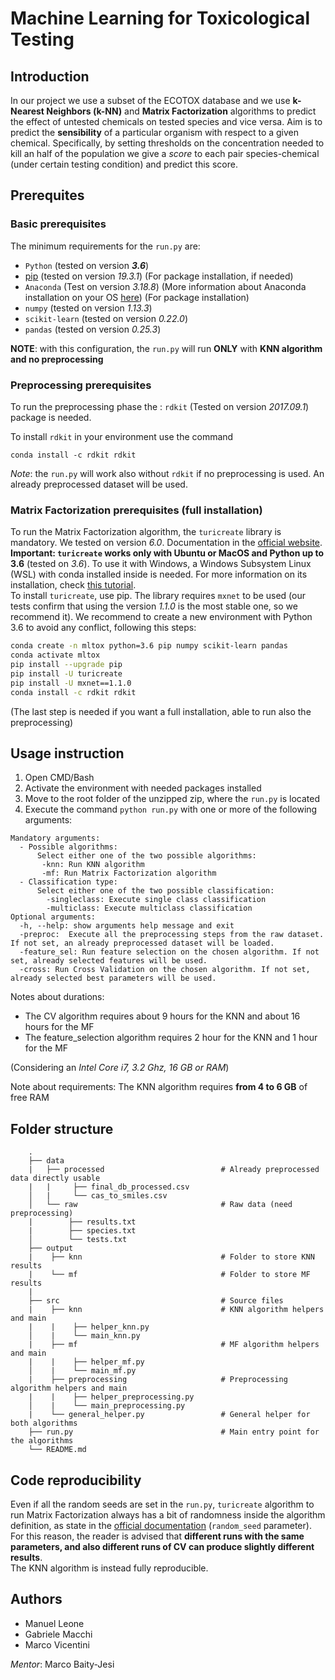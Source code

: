 # Machine Learning for Toxicological Testing

## Introduction
In our project we use a subset of the ECOTOX database and we use **k-Nearest Neighbors (k-NN)** and **Matrix Factorization** algorithms to predict the effect of untested chemicals on tested species and vice versa. 
Aim is to predict the **sensibility** of a particular organism with respect to a given chemical. Specifically, by setting thresholds on the concentration needed to kill an half of the population we give a *score* to each pair species-chemical (under certain testing condition) and predict this score.

## Prerequites
### Basic prerequisites
The minimum requirements for the `run.py` are:
- `Python` (tested on version **_3.6_**)
- [pip](https://pip.pypa.io/en/stable/) (tested on version *19.3.1*) (For package installation, if needed)
- `Anaconda` (Test on version *3.18.8*) (More information about Anaconda installation on your OS [here](https://docs.anaconda.com/anaconda/install/)) (For package installation)
- `numpy` (tested on version *1.13.3*)
- `scikit-learn` (tested on version *0.22.0*)
- `pandas` (tested on version *0.25.3*)

**NOTE**: with this configuration, the `run.py` will run **ONLY** with **KNN algorithm and no preprocessing**

### Preprocessing prerequisites 
To run the preprocessing phase the : `rdkit` (Tested on version *2017.09.1*) package is needed.  

To install `rdkit` in your environment use the command
```bash/CMD
conda install -c rdkit rdkit
```
*Note*: the `run.py` will work also without `rdkit` if no preprocessing is used. An already preprocessed dataset will be used.

### Matrix Factorization prerequisites (full installation)
To run the Matrix Factorization algorithm, the `turicreate` library is mandatory. We tested on version *6.0*. Documentation in the [official website](https://github.com/apple/turicreate).  
**Important: `turicreate` works only with Ubuntu or MacOS and Python up to 3.6** (tested on *3.6*). To use it with Windows, a Windows Subsystem Linux (WSL) with conda installed inside is needed. For more information on its installation, check [this tutorial](https://github.com/kapsakcj/win10-linux-conda-how-to).  
To install `turicreate`, use pip. The library requires `mxnet` to be used (our tests confirm that using the version *1.1.0* is the most stable one, so we recommend it). We recommend to create a new environment with Python 3.6 to avoid any conflict, following this steps:

```bash
conda create -n mltox python=3.6 pip numpy scikit-learn pandas
conda activate mltox
pip install --upgrade pip
pip install -U turicreate
pip install -U mxnet==1.1.0
conda install -c rdkit rdkit
```
(The last step is needed if you want a full installation, able to run also the preprocessing)

## Usage instruction
1. Open CMD/Bash
2. Activate the environment with needed packages installed
3. Move to the root folder of the unzipped zip, where the `run.py` is located
4. Execute the command ```python run.py``` with one or more of the following arguments:
```
Mandatory arguments:
  - Possible algorithms:
      Select either one of the two possible algorithms:
       -knn: Run KNN algorithm
       -mf: Run Matrix Factorization algorithm
  - Classification type:
      Select either one of the two possible classification:
        -singleclass: Execute single class classification
        -multiclass: Execute multiclass classification
Optional arguments:    
  -h, --help: show arguments help message and exit
  -preproc:  Execute all the preprocessing steps from the raw dataset. If not set, an already preprocessed dataset will be loaded.
  -feature_sel: Run feature selection on the chosen algorithm. If not set, already selected features will be used.   
  -cross: Run Cross Validation on the chosen algorithm. If not set, already selected best parameters will be used.  
```
Notes about durations:
- The CV algorithm requires about 9 hours for the KNN and about 16 hours for the MF
- The feature_selection algorithm requires 2 hour for the KNN and 1 hour for the MF

(Considering an *Intel Core i7, 3.2 Ghz, 16 GB or RAM*)

Note about requirements: The KNN algorithm requires **from 4 to 6 GB** of free RAM

## Folder structure
```
    .
    ├── data 
    |   ├── processed                          # Already preprocessed data directly usable
    |   |     ├── final_db_processed.csv          
    │   |     └── cas_to_smiles.csv  
    │   └── raw                                # Raw data (need preprocessing)
    |        ├── results.txt 
    |        ├── species.txt 
    │        └── tests.txt 
    ├── output 
    |    ├── knn                               # Folder to store KNN results
    |    └── mf                                # Folder to store MF results
    |    
    ├── src                                    # Source files
    |    ├── knn                               # KNN algorithm helpers and main
    |    |    ├── helper_knn.py          
    │    |    └── main_knn.py
    |    ├── mf                                # MF algorithm helpers and main
    |    |    ├── helper_mf.py          
    │    |    └── main_mf.py
    |    ├── preprocessing                     # Preprocessing algorithm helpers and main
    |    |    ├── helper_preprocessing.py          
    │    |    └── main_preprocessing.py
    |    └── general_helper.py                 # General helper for both algorithms
    ├── run.py                                 # Main entry point for the algorithms
    └── README.md

```

## Code reproducibility
Even if all the random seeds are set in the `run.py`, `turicreate` algorithm to run Matrix Factorization always has a bit of randomness inside the algorithm definition, as state in the [official documentation](https://apple.github.io/turicreate/docs/api/generated/turicreate.recommender.factorization_recommender.create.html#turicreate.recommender.factorization_recommender.create) (`random_seed` parameter).  
For this reason, the reader is advised that **different runs with the same parameters, and also different runs of CV can produce slightly different results**.  
The KNN algorithm is instead fully reproducible.

## Authors
- Manuel Leone
- Gabriele Macchi
- Marco Vicentini  

*Mentor*: Marco Baity-Jesi
